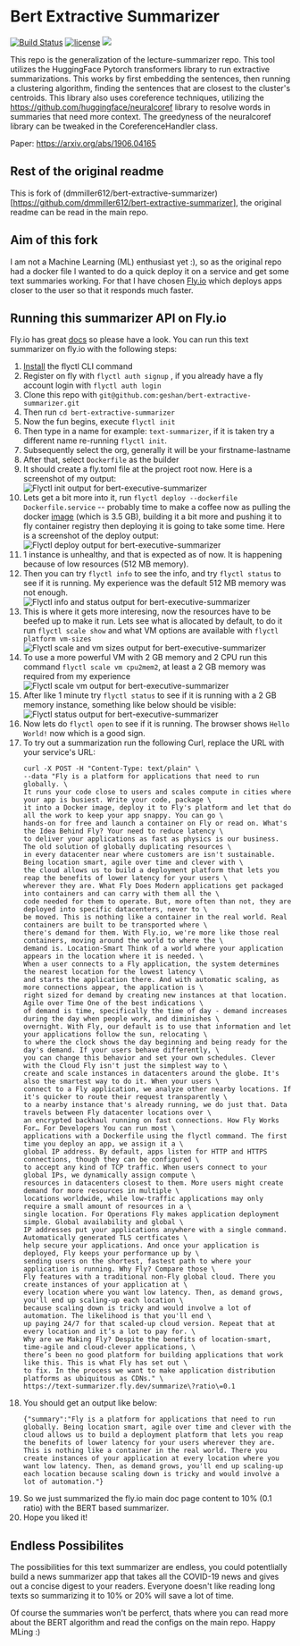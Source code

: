 # Bert Extractive Summarizer

[![Build Status](https://travis-ci.com/dmmiller612/bert-extractive-summarizer.svg?branch=master)](https://travis-ci.com/github/dmmiller612/bert-extractive-summarizer)
[![license](https://img.shields.io/github/license/mashape/apistatus.svg?maxAge=2592000)](https://github.com/dmmiller612/bert-extractive-summarizer)
<img src="https://img.shields.io/pypi/v/bert-extractive-summarizer.svg" />

This repo is the generalization of the lecture-summarizer repo. This tool utilizes the HuggingFace Pytorch transformers library
to run extractive summarizations. This works by first embedding the sentences, then running a clustering algorithm, finding 
the sentences that are closest to the cluster's centroids. This library also uses coreference techniques, utilizing the 
https://github.com/huggingface/neuralcoref library to resolve words in summaries that need more context. The greedyness of 
the neuralcoref library can be tweaked in the CoreferenceHandler class.

Paper: https://arxiv.org/abs/1906.04165

## Rest of the original readme

This is fork of (dmmiller612/bert-extractive-summarizer)
[https://github.com/dmmiller612/bert-extractive-summarizer], the original readme can be read in the main repo.

## Aim of this fork

I am not a Machine Learning (ML) enthusiast yet :), so as the original repo had a docker file I wanted to do a quick deploy it on a service and get some text summaries working. For that I have chosen [Fly.io](https://fly.io) which deploys apps closer to the user so that it responds much faster.

## Running this summarizer API on Fly.io

Fly.io has great [docs](https://fly.io/docs/) so please have a look. You can run this text summarizer on fly.io with the following steps:

1. [Install](https://fly.io/docs/getting-started/installing-flyctl/) the flyctl CLI command
1. Register on fly with `flyctl auth signup` , if you already have a fly account login with `flyctl auth login`
1. Clone this repo with `git@github.com:geshan/bert-extractive-summarizer.git`
1. Then run `cd bert-extractive-summarizer`
1. Now the fun begins, execute `flyctl init`
1. Then type in a name for example: `text-summarizer`, if it is taken try a different name re-running `flyctl init`.
1. Subsequently select the org, generally it will be your firstname-lastname
1. After that, select `Dockerfile` as the builder
1. It should create a fly.toml file at the project root now. Here is a screenshot of my output:
    ![Flyctl init output for bert-executive-summarizer](imgs/01fly-init.png?raw=true)
1. Lets get a bit more into it, run `flyctl deploy --dockerfile Dockerfile.service` -- probably time to make a coffee now as pulling the docker [image](https://hub.docker.com/r/geshan/bert-extractive-summarizer) (which is 3.5 GB), building it a bit more and pushing it to fly container registry then deploying it is going to take some time. Here is a screenshot of the deploy output:
    ![Flyctl deploy output for bert-executive-summarizer](imgs/02fly-deploy.png?raw=true)
1. 1 instance is unhealthy, and that is expected as of now. It is happening because of low resources (512 MB memory).
1. Then you can try `flyctl info` to see the info, and try `flyctl status` to see if it is running. My experience was the default 512 MB memory was not enough.
    ![Flyctl info and status output for bert-executive-summarizer](imgs/03fly-info.png?raw=true)
1. This is where it gets more interesing, now the resources have to be beefed up to make it run. Lets see what is allocated by default, to do it run `flyctl scale show` and what VM options are available with `flyctl platform vm-sizes`
    ![Flyctl scale and vm sizes output for bert-executive-summarizer](imgs/04fly-scale-show.png?raw=true)
1. To use a more powerful VM with 2 GB memory and 2 CPU run this command `flyctl scale vm cpu2mem2`, at least a 2 GB memory was required from my experience
    ![Flyctl scale vm output for bert-executive-summarizer](imgs/05fly-scale-vm.png?raw=true)
1. After like 1 minute try `flyctl status` to see if it is running with a 2 GB memory instance, something like below should be visible:
    ![Flyctl status output for bert-executive-summarizer](imgs/06fly-status.png?raw=true)
1. Now lets do `flyctl open` to see if it is running. The browser shows `Hello World!` now which is a good sign.
1. To try out a summarization run the following Curl, replace the URL with your service's URL:
    ````
    curl -X POST -H "Content-Type: text/plain" \
    --data "Fly is a platform for applications that need to run globally. \
    It runs your code close to users and scales compute in cities where your app is busiest. Write your code, package \
    it into a Docker image, deploy it to Fly's platform and let that do all the work to keep your app snappy. You can go \
    hands-on for free and launch a container on Fly or read on. What's the Idea Behind Fly? Your need to reduce latency \
    to deliver your applications as fast as physics is our business. The old solution of globally duplicating resources \
    in every datacenter near where customers are isn't sustainable. Being location smart, agile over time and clever with \
    the cloud allows us to build a deployment platform that lets you reap the benefits of lower latency for your users \
    wherever they are. What Fly Does Modern applications get packaged into containers and can carry with them all the \
    code needed for them to operate. But, more often than not, they are deployed into specific datacenters, never to \
    be moved. This is nothing like a container in the real world. Real containers are built to be transported where \
    there's demand for them. With Fly.io, we're more like those real containers, moving around the world to where the \
    demand is. Location-Smart Think of a world where your application appears in the location where it is needed. \
    When a user connects to a Fly application, the system determines the nearest location for the lowest latency \
    and starts the application there. And with automatic scaling, as more connections appear, the application is \
    right sized for demand by creating new instances at that location. Agile over Time One of the best indications \
    of demand is time, specifically the time of day - demand increases during the day when people work, and diminishes \
    overnight. With Fly, our default is to use that information and let your applications follow the sun, relocating \
    to where the clock shows the day beginning and being ready for the day's demand. If your users behave differently, \
    you can change this behavior and set your own schedules. Clever with the Cloud Fly isn't just the simplest way to \
    create and scale instances in datacenters around the globe. It's also the smartest way to do it. When your users \
    connect to a Fly application, we analyze other nearby locations. If it's quicker to route their request transparently \
    to a nearby instance that's already running, we do just that. Data travels between Fly datacenter locations over \
    an encrypted backhaul running on fast connections. How Fly Works For… For Developers You can run most \
    applications with a Dockerfile using the flyctl command. The first time you deploy an app, we assign it a \
    global IP address. By default, apps listen for HTTP and HTTPS connections, though they can be configured \
    to accept any kind of TCP traffic. When users connect to your global IPs, we dynamically assign compute \
    resources in datacenters closest to them. More users might create demand for more resources in multiple \
    locations worldwide, while low-traffic applications may only require a small amount of resources in a \
    single location. For Operations Fly makes application deployment simple. Global availability and global \
    IP addresses put your applications anywhere with a single command. Automatically generated TLS certficates \
    help secure your applications. And once your application is deployed, Fly keeps your performance up by \
    sending users on the shortest, fastest path to where your application is running. Why Fly? Compare those \
    Fly features with a traditional non-Fly global cloud. There you create instances of your application at \
    every location where you want low latency. Then, as demand grows, you'll end up scaling-up each location \
    because scaling down is tricky and would involve a lot of automation. The likelihood is that you'll end \
    up paying 24/7 for that scaled-up cloud version. Repeat that at every location and it’s a lot to pay for. \
    Why are we Making Fly? Despite the benefits of location-smart, time-agile and cloud-clever applications, \
    there’s been no good platform for building applications that work like this. This is what Fly has set out \
    to fix. In the process we want to make application distribution platforms as ubiquitous as CDNs." \
    https://text-summarizer.fly.dev/summarize\?ratio\=0.1
    ````
1. You should get an output like below:
    ````
    {"summary":"Fly is a platform for applications that need to run globally. Being location smart, agile over time and clever with the cloud allows us to build a deployment platform that lets you reap the benefits of lower latency for your users wherever they are. This is nothing like a container in the real world. There you create instances of your application at every location where you want low latency. Then, as demand grows, you'll end up scaling-up each location because scaling down is tricky and would involve a lot of automation."}
    ````
1. So we just summarized the fly.io main doc page content to 10% (0.1 ratio) with the BERT based summarizer.
1. Hope you liked it!

## Endless Possibilites

The possibilities for this text summarizer are endless, you could potentlially build a news summarizer app that takes all the COVID-19 news and gives out a concise digest to your readers. Everyone doesn't like reading long texts so summarizing it to 10% or 20% will save a lot of time.

Of course the summaries won't be perferct, thats where you can read more about the BERT algorithm and read the configs on the main repo. Happy MLing :)
